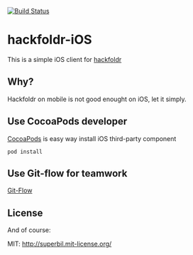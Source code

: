 [![Build Status](https://travis-ci.org/hackfoldr/hackfoldr-iOS.svg?branch=develop)](https://travis-ci.org/hackfoldr/hackfoldr-iOS)

# hackfoldr-iOS #

This is a simple iOS client for [hackfoldr](https://github.com/hackfoldr/hackfoldr)

## Why? ##

Hackfoldr on mobile is not good enought on iOS, let it simply.

## Use CocoaPods developer ##

[CocoaPods](http://cocoapods.org/) is easy way install iOS third-party component

````
pod install
````

## Use Git-flow for teamwork ##

[Git-Flow](http://nvie.com/posts/a-successful-git-branching-model/)

## License ##

And of course:

MIT: http://superbil.mit-license.org/
